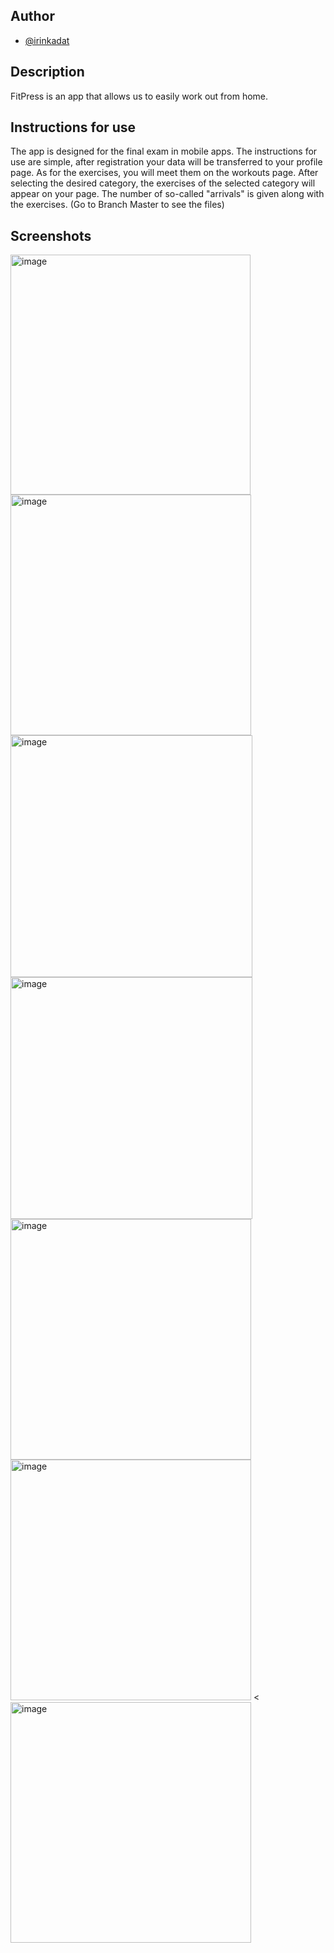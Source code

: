 ## Author

- [@irinkadat](https://github.com/irinkadat)


## Description
FitPress is an app that allows us to easily work out from home.
## Instructions for use
The app is designed for the final exam in mobile apps.
The instructions for use are simple, after registration your data will be transferred to your profile page.
As for the exercises, you will meet them on the workouts page. After selecting the desired category, the exercises of the selected category will appear on your page. The number of so-called "arrivals" is given along with the exercises. (Go to Branch Master to see the files)
## Screenshots
<img width="384" alt="image" src="https://user-images.githubusercontent.com/93433280/149822169-adfa5c30-283c-49d6-b4b5-36d9b372f50f.png"> <img width="385" alt="image" src="https://user-images.githubusercontent.com/93433280/149822419-601b99e7-1860-43b5-b506-e2fb923d42bd.png"> <img width="387" alt="image" src="https://user-images.githubusercontent.com/93433280/149822528-620cb633-98bf-4884-b621-84bdb1ec9eeb.png"> <img width="387" alt="image" src="https://user-images.githubusercontent.com/93433280/149821166-142972a2-2624-44c1-bfc6-222c84bf266c.png"> <img width="385" alt="image" src="https://user-images.githubusercontent.com/93433280/149821722-cee4de44-ea7b-46b4-b471-eb07eec16bf1.png"> <img width="385" alt="image" src="https://user-images.githubusercontent.com/93433280/149821802-e0d1ac1f-853b-41a4-8f81-635bc9c7eead.png"> <<img width="385" alt="image" src="https://user-images.githubusercontent.com/93433280/149822059-809bf5de-ac9b-4fca-84f1-4ecd8ac8b61e.png">
